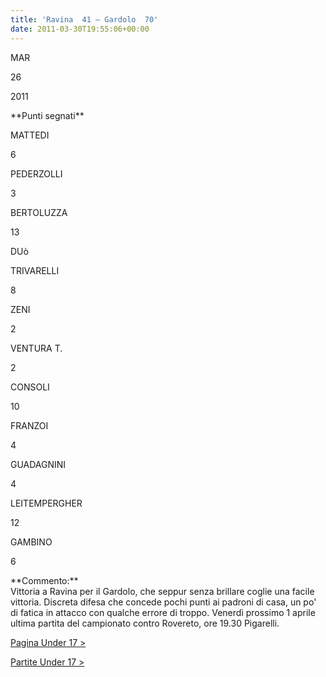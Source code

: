```yaml
---
title: 'Ravina  41 – Gardolo  70'
date: 2011-03-30T19:55:06+00:00
---
```

MAR

26

2011

\*\*Punti segnati\*\*

MATTEDI

6

PEDERZOLLI

3

BERTOLUZZA

13

DUò

TRIVARELLI

8

ZENI

2

VENTURA T.

2

CONSOLI

10

FRANZOI

4

GUADAGNINI

4

LEITEMPERGHER

12

GAMBINO

6

\*\*Commento:\*\*  
Vittoria a Ravina per il Gardolo, che seppur senza brillare coglie una facile vittoria. Discreta difesa che concede pochi punti ai padroni di casa, un po' di fatica in attacco con qualche errore di troppo. Venerdì prossimo 1 aprile ultima partita del campionato contro Rovereto, ore 19.30 Pigarelli.

[Pagina Under 17 >](http://www.basketgardolo.it/under-17)

[Partite Under 17 >](http://www.basketgardolo.it/?tag=under-17&cat=11)